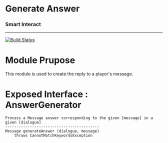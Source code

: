 # Generate Answer
### Smart Interact

---

[![Build Status](http://51.83.69.199:8080/buildStatus/icon?job=GenerateAnswer-c)](http://51.83.69.199:8080/job/GenerateAnswer-c/)

Module Prupose
===

This module is used to create the reply to a player's message.

Exposed Interface : AnswerGenerator
===

```
Process a Message answer corresponding to the given [message] in a given [dialogue]
------------------------------------------
Message generateAnswer (dialogue, message)
    throws CannotMatchKeywordsException
```
